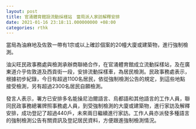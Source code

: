 ```yaml
---
layout: post
title: 官涌體育館設流動採樣站　當局派人家訪解釋安排
date: 2021-01-16 23:18:11.000000000 +08:00
categories: rthk
---
```


當局為油麻地及佐敦一帶有1宗或以上確診個案的20幢大廈或建築物，進行強制檢測。

油尖旺民政事務處與檢測承辦商聯絡合作，在官涌體育館成立流動採樣站，及在廣東道介乎佐敦道及西貢街一段，安排流動採樣車，為居民檢測。民政事務處表示，根據初步紀錄，今日有超過1100名居民，依從強制檢測公告的規定，到這些地點接受檢測，另有超過2300名居民自願檢測。

發言人表示，署方已安排多名能操尼泊爾語言、烏都語和其他語言的工作人員，聯同民政事務總署牌照事務處人員，到受強制檢測的大廈或建築物，進行家訪及解釋安排，成功登記了超過440戶，未來兩日繼續進行家訪。工作人員亦派發多種語言的強制檢測公告有關資訊及登記居民資料，方便跟進強制檢測情況。
